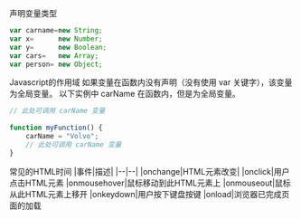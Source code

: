 声明变量类型
```javascript
var carname=new String;
var x=      new Number;
var y=      new Boolean;
var cars=   new Array;
var person= new Object;
```
Javascript的作用域
如果变量在函数内没有声明（没有使用 var 关键字），该变量为全局变量。
以下实例中 carName 在函数内，但是为全局变量。
```javascript
// 此处可调用 carName 变量
 
function myFunction() {
    carName = "Volvo";
    // 此处可调用 carName 变量
}
```
常见的HTML时间
|事件|描述|
|--|--|
|onchange|HTML元素改变|
|onclick|用户点击HTML元素
|onmousehover|鼠标移动到此HTML元素上
|onmouseout|鼠标从此HTML元素上移开
|onkeydown|用户按下键盘按键
|onload|浏览器已完成页面的加载

